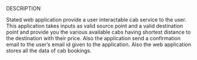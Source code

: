 DESCRIPTION


Stated web application provide a user interactable cab service to the user. This application takes inputs as valid source point and a valid destination point and provide you the various available cabs having shortest distance to the destination with their price. Also the application send a confirmation email to the user’s email id given to the application. Also the web application stores all the data of cab bookings.
